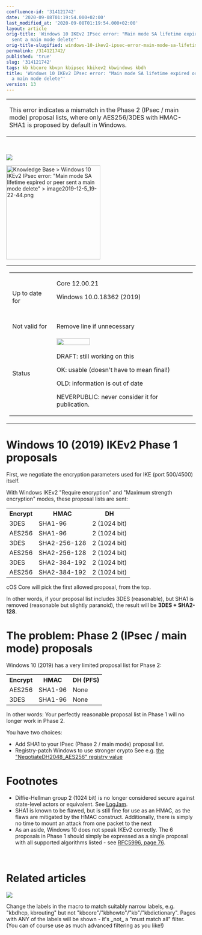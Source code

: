 ```yaml
---
confluence-id: '314121742'
date: '2020-09-08T01:19:54.000+02:00'
last_modified_at: '2020-09-08T01:19:54.000+02:00'
layout: article
orig-title: 'Windows 10 IKEv2 IPsec error: "Main mode SA lifetime expired or peer
  sent a main mode delete"'
orig-title-slugified: windows-10-ikev2-ipsec-error-main-mode-sa-lifetime-expired-or-peer-sent-a-main-mode-delete-
permalink: /314121742/
published: 'true'
slug: '314121742'
tags: kb kbcore kbvpn kbipsec kbikev2 kbwindows kbdh
title: 'Windows 10 IKEv2 IPsec error: "Main mode SA lifetime expired or peer sent
  a main mode delete"'
version: 13
---
```


<div class="contentLayout2">
<div class="columnLayout two-equal" data-layout="two-equal">
<div class="cell normal" data-type="normal">
<div class="innerCell">
<table class="wysiwyg-macro" data-macro-name="excerpt" data-macro-id="2a6e168f-b284-4015-a70f-5110bdc4ede8" data-macro-parameters="atlassian-macro-output-type=INLINE" data-macro-schema-version="1" style="background-image: url(/plugins/servlet/confluence/placeholder/macro-heading?definition=e2V4Y2VycHQ6YXRsYXNzaWFuLW1hY3JvLW91dHB1dC10eXBlPUlOTElORX0&amp;locale=en_GB&amp;version=2); background-repeat: no-repeat;" data-macro-body-type="RICH_TEXT"><tr><td class="wysiwyg-macro-body"><p>This error indicates a mismatch in the Phase 2 (IPsec / main mode) proposal lists, where only AES256/3DES with HMAC-SHA1 is proposed by default in Windows.</p></td></tr></table><p><br /></p><p><img class="editor-inline-macro" src="/plugins/servlet/confluence/placeholder/macro?definition=e3RvY30&amp;locale=en_GB&amp;version=2" data-macro-name="toc" data-macro-id="b14ec6bf-c24f-4c52-ae96-1779f5f720df" data-macro-schema-version="1"></p><p><img class="confluence-embedded-image" height="250" confluence-query-params="effects=border-simple,shadow-kn" src="/download/attachments/314121742/image2019-12-5_19-22-44.png?version=1&amp;modificationDate=1575570163000&amp;api=v2&amp;effects=border-simple,shadow-kn" data-image-src="/download/attachments/314121742/image2019-12-5_19-22-44.png?version=1&amp;modificationDate=1575570163000&amp;api=v2" data-unresolved-comment-count="0" data-linked-resource-id="314121751" data-linked-resource-version="1" data-linked-resource-type="attachment" data-linked-resource-default-alias="image2019-12-5_19-22-44.png" data-base-url="http://wiki.clavister.com" data-linked-resource-content-type="image/png" data-linked-resource-container-id="314121742" data-linked-resource-container-version="13" title="Knowledge Base > Windows 10 IKEv2 IPsec error: &quot;Main mode SA lifetime expired or peer sent a main mode delete&quot; > image2019-12-5_19-22-44.png" data-location="Knowledge Base > Windows 10 IKEv2 IPsec error: &quot;Main mode SA lifetime expired or peer sent a main mode delete&quot; > image2019-12-5_19-22-44.png" data-image-height="326" data-image-width="472"></p></div>
</div>
<div class="cell normal" data-type="normal">
<div class="innerCell">
<table class="wysiwyg-macro" data-macro-name="details" data-macro-id="d6c80c04-42e9-45c0-8446-1df87ed8ca22" data-macro-schema-version="1" style="background-image: url(/plugins/servlet/confluence/placeholder/macro-heading?definition=e2RldGFpbHN9&amp;locale=en_GB&amp;version=2); background-repeat: no-repeat;" data-macro-body-type="RICH_TEXT"><tr><td class="wysiwyg-macro-body"><table class="wrapped confluenceTable"><colgroup> <col /> <col /> </colgroup><tbody><tr><td class="confluenceTd"><p>Up to date for</p></td><td class="confluenceTd"><p>Core 12.00.21</p><p>Windows 10.0.18362 (2019)</p><p><br /></p></td></tr><tr><td colspan="1" class="confluenceTd">Not valid for</td><td colspan="1" class="confluenceTd"><span class="text-placeholder">Remove line if unnecessary </span></td></tr><tr><td colspan="1" class="confluenceTd">Status</td><td colspan="1" class="confluenceTd"><div class="content-wrapper"><p><img class="editor-inline-macro" height="18" width="88" src="/plugins/servlet/status-macro/placeholder?title=OK&amp;colour=Green" data-macro-name="status" data-macro-id="000e7e8f-43e7-42ba-90a3-a0bc34ddfd27" data-macro-parameters="colour=Green|title=OK" data-macro-schema-version="1"> </p><p><span class="text-placeholder">DRAFT: still working on this </span></p><p><span class="text-placeholder">OK: usable (doesn't have to mean final!) </span></p><p><span class="text-placeholder">OLD: information is out of date </span></p><p><span class="text-placeholder">NEVERPUBLIC: never consider it for publication.</span></p></div></td></tr></tbody></table></td></tr></table></div>
</div>
</div>
<div class="columnLayout single" data-layout="single">
<div class="cell normal" data-type="normal">
<div class="innerCell">
<h1>Windows 10 (2019) IKEv2 Phase 1 proposals</h1><p>First, we negotiate the encryption parameters used for IKE (port 500/4500) itself.</p><p>With Windows IKEv2 &quot;Require encryption&quot; and &quot;Maximum strength encryption&quot; modes, these proposal lists are sent:</p><table class="wrapped confluenceTable"><colgroup><col /><col /><col /></colgroup><tbody><tr><th class="confluenceTh">Encrypt</th><th class="confluenceTh">HMAC</th><th colspan="1" class="confluenceTh">DH</th></tr><tr><td class="confluenceTd">3DES</td><td class="confluenceTd">SHA1-96</td><td colspan="1" class="confluenceTd">2 (1024 bit)</td></tr><tr><td class="confluenceTd">AES256</td><td class="confluenceTd">SHA1-96</td><td colspan="1" class="confluenceTd">2 (1024 bit)</td></tr><tr><td class="confluenceTd">3DES</td><td class="confluenceTd">SHA2-256-128</td><td colspan="1" class="confluenceTd">2 (1024 bit)</td></tr><tr><td colspan="1" class="confluenceTd">AES256</td><td colspan="1" class="confluenceTd">SHA2-256-128</td><td colspan="1" class="confluenceTd">2 (1024 bit)</td></tr><tr><td colspan="1" class="confluenceTd">3DES</td><td colspan="1" class="confluenceTd">SHA2-384-192</td><td colspan="1" class="confluenceTd">2 (1024 bit)</td></tr><tr><td colspan="1" class="confluenceTd">AES256</td><td colspan="1" class="confluenceTd">SHA2-384-192</td><td colspan="1" class="confluenceTd">2 (1024 bit)</td></tr></tbody></table><p>cOS Core will pick the first allowed proposal, from the top.</p><p>In other words, if your proposal list includes 3DES (reasonable), but SHA1 is removed (reasonable but slightly paranoid), the result will be <strong>3DES + SHA2-128</strong>.</p><h1>The problem: Phase 2 (IPsec / main mode) proposals</h1><p>Windows 10 (2019) has a very limited proposal list for Phase 2:</p><table class="wrapped confluenceTable"><colgroup><col /><col /><col /></colgroup><tbody><tr><th class="confluenceTh">Encrypt</th><th class="confluenceTh">HMAC</th><th colspan="1" class="confluenceTh">DH (PFS)</th></tr><tr><td class="confluenceTd">AES256</td><td class="confluenceTd">SHA1-96</td><td colspan="1" class="confluenceTd">None</td></tr><tr><td class="confluenceTd">3DES</td><td class="confluenceTd">SHA1-96</td><td colspan="1" class="confluenceTd">None</td></tr></tbody></table><p>In other words: Your perfectly reasonable proposal list in Phase 1 will no longer work in Phase 2.</p><p>You have two choices:</p><ul><li>Add SHA1 to your IPsec (Phase 2 / main mode) proposal list.</li><li>Registry-patch Windows to use stronger crypto See e.g. <a href="https://duckduckgo.com/?q=NegotiateDH2048_AES256">the &quot;NegotiateDH2048_AES256&quot; registry value<br /></a></li></ul><h1>Footnotes</h1><ul><li>Diffie-Hellman group 2 (1024 bit) is no longer considered secure against state-level actors or equivalent. See <a class="confluence-link createlink" href="/pages/createpage.action?spaceKey=KB&amp;title=LogJam&amp;linkCreation=true&amp;fromPageId=314121742" data-content-title="LogJam">LogJam</a>.</li><li>SHA1 is known to be flawed, but is still fine for use as an HMAC, as the flaws are mitigated by the HMAC construct. Additionally, there is simply no time to mount an attack from one packet to the next</li><li>As an aside, Windows 10 does not speak IKEv2 correctly. The 6 proposals in Phase 1 should simply be expressed as a single proposal with all supported algorithms listed - see <a href="https://tools.ietf.org/html/rfc5996#section-3.3">RFC5996, page 76</a>.</li></ul><p><br /></p></div>
</div>
</div>
<div class="columnLayout single" data-layout="single">
<div class="cell normal" data-type="normal">
<div class="innerCell">
<h1>Related articles</h1><p><img class="editor-inline-macro" src="/plugins/servlet/confluence/placeholder/macro?definition=e2NvbnRlbnRieWxhYmVsOnNvcnQ9bW9kaWZpZWR8ZXhjZXJwdFR5cGU9cmljaCBjb250ZW50fGNxbD1sYWJlbCBpbiAoImtiaWtldjIiLCJrYndpbmRvd3MiLCJrYmRoIikgYW5kIHR5cGUgPSAicGFnZSJ9&amp;locale=en_GB&amp;version=2" data-macro-name="contentbylabel" data-macro-id="b00c8c16-b965-4566-8971-d4ac5469fdf8" data-macro-parameters="cql=label in (&quot;kbikev2&quot;,&quot;kbwindows&quot;,&quot;kbdh&quot;) and type \= &quot;page&quot;|excerptType=rich content|sort=modified" data-macro-schema-version="3"></p><p><span class="text-placeholder"> Change the labels in the macro to match suitably narrow labels, e.g. "kbdhcp, kbrouting" but not "kbcore"/"kbhowto"/"kb"/"kbdictionary". Pages with ANY of the labels will be shown - it's _not_ a "must match all" filter. (You can of course use as much advanced filtering as you like!) </span></p><p><br /></p><p><br /></p></div>
</div>
</div>
</div>